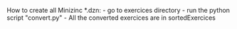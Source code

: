How to create all Minizinc *.dzn: - go to exercices directory - run the python script "convert.py" - All the converted exercices are in sortedExercices
